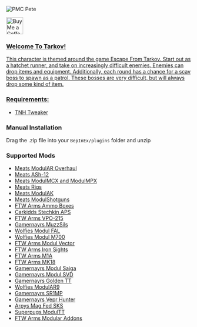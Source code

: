 ![PMC Pete](https://i.imgur.com/RYqHM2P.png)

<a href='https://ko-fi.com/devyn_myers' target='_blank'><img height='35' style='border:0px;height:46px;' src='https://az743702.vo.msecnd.net/cdn/kofi3.png?v=0' border='0' alt='Buy Me a Coffee at ko-fi.com' />
### Welcome To Tarkov!

This character is themed around the game Escape From Tarkov. Start out as a hatchet runner, and take on increasingly difficult enemies. Enemies can drop items and equipment. Additionally, each round has a chance for a scav boss to spawn as a patrol. These bosses are very difficult, but will always drop some kind of item.

### Requirements:
- [TNH Tweaker](https://github.com/devyndamonster/TakeAndHoldTweaker)

### Manual Installation
Drag the .zip file into your `BepInEx/plugins` folder and unzip

### Supported Mods
- [Meats ModulAR Overhaul](https://h3vr.thunderstore.io/package/Meat_banono/Meats_ModulAR/)
- [Meats ASh-12](https://h3vr.thunderstore.io/package/Meat_banono/Meats_ASh12/)
- [Meats ModulMCX and ModulMPX](https://h3vr.thunderstore.io/package/Meat_banono/Meats_ModulSIG/)
- [Meats Rigs](https://h3vr.thunderstore.io/package/Meat_banono/Meats_Rigs/)
- [Meats ModulAK](https://h3vr.thunderstore.io/package/Meat_banono/Meats_ModulAK/)
- [Meats ModulShotguns](https://h3vr.thunderstore.io/package/Meat_banono/Meats_ModulShotguns/)
- [FTW Arms Ammo Boxes](https://bonetome.com/h3vr/weapons/301/)
- [Carkidds Stechkin APS](https://h3vr.thunderstore.io/package/carkidd/Stechkin_APS/)
- [FTW Arms VPO-215](https://h3vr.thunderstore.io/package/Andrew_FTW/FTW_Arms_VPO215/)
- [Gamernayrs MuzzSils](https://h3vr.thunderstore.io/package/nayr31/MuzzSil/)
- [Wolfies Modul FAL](https://h3vr.thunderstore.io/package/Not_Wolfie/Modul_FAL/)
- [Wolfies Modul M700](https://h3vr.thunderstore.io/package/Not_Wolfie/Modul_M700/)
- [FTW Arms Modul Vector](https://h3vr.thunderstore.io/package/Andrew_FTW/FTW_Arms_Modular_Vector/)
- [FTW Arms Iron Sights](https://bonetome.com/h3vr/weapons/432/)
- [FTW Arms M1A](https://h3vr.thunderstore.io/package/Andrew_FTW/FTW_Arms_Modular_M1a/)
- [FTW Arms MK18](https://h3vr.thunderstore.io/package/Andrew_FTW/FTW_Arms_Mk18_Mjolnir/)
- [Gamernayrs Modul Saiga](https://h3vr.thunderstore.io/package/nayr31/ModulSaiga12/)
- [Gamernayrs Modul SVD](https://h3vr.thunderstore.io/package/nayr31/modulSVD/)
- [Gamernayrs Golden TT](https://h3vr.thunderstore.io/package/nayr31/GoldenTT/)
- [Wolfies ModulAR9](https://bonetome.com/h3vr/weapons/408/)
- [Gamernayrs SR1MP](https://h3vr.thunderstore.io/package/nayr31/SR1MP/)
- [Gamernayrs Vepr Hunter](https://h3vr.thunderstore.io/package/nayr31/VeprHunter/)
- [Arpys Mag Fed SKS](https://h3vr.thunderstore.io/package/Arpy/Magazine_fed_Classic_SKS_Kit/)
- [Superpugs ModulTT](https://h3vr.thunderstore.io/package/superpug/ModulTT/)
- [FTW Arms Modular Addons](https://h3vr.thunderstore.io/package/Andrew_FTW/FTW_Arms_Modular_Addons/)
